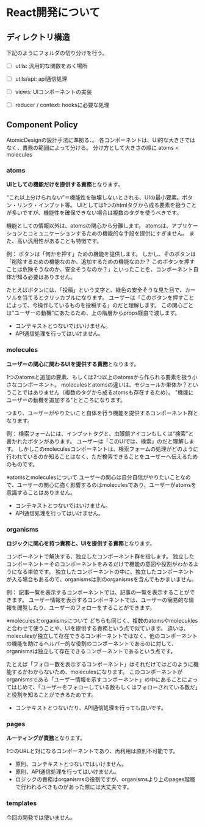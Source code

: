 # React開発について

## ディレクトリ構造

下記のようにフォルダの切り分けを行う。

- [ ] utils: 汎用的な関数をおく場所
- [ ] utils/api: api通信処理
- [ ] views: UIコンポーネントの実装
- [ ] reducer / context: hooksに必要な処理


## Component Policy

AtomicDesignの設計手法に準拠る．。
各コンポーネントは、UI的な大きさではなく、責務の範囲によって分ける。
分け方として大きさの順に
atoms < molecules

### atoms

**UIとしての機能だけを提供する責務**となります。

“これ以上分けられない”＝機能性を破壊しないとされる、UIの最小要素。ボタン・リンク・インプット等。
UIとしては1つのhtmlタグから成る要素を扱うことが多いですが、機能性を確保できない場合は複数のタグを使うべきです。

機能としての情報以外は、atomsの関心から分離します。
atomsは、アプリケーションとコミュニケーションするための機能的な手段を提供にすぎません。
また、高い汎用性があることも特徴です。

例：
ボタンは「何かを押す」ための機能を提供します。
しかし、そのボタンは「削除するための機能なのか、追加するための機能なのか？ このボタンを押すことは危険そうなのか、安全そうなのか？」といったことを、コンポーネント自体が知る必要はありません。

たとえばボタンには、「投稿」という文字と、緑色の安全そうな見た目で、カーソルを当てるとクリッカブルになります。
ユーザーは「このボタンを押すことによって、今操作しているものを投稿する」のだと理解します。
この関心ごとは"ユーザーの動機"にあたるため、上の階層からprops経由で渡します。

* コンテキストとつないではいけません。
* API通信処理を行ってはいけません。


### molecules

**ユーザーの関心に関わるUIを提供する責務**となります。

1つのatomsと追加の要素、もしくは2つ以上のatomsから作られる要素を扱う小さなコンポーネント。
moleculesとatomsの違いは、モジュールか単体か？ということではありません（複数のタグから成るatomsも存在するため）。
"機能にユーザーの動機を追加する"とところになります。

つまり、ユーザーがやりたいこと自体を行う機能を提供するコンポーネント群となります。

例：
検索フォームには、インプットタグと、虫眼鏡アイコンもしくは"検索"と書かれたボタンがあります。
ユーザーは「このUIでは、検索」のだと理解します。
しかしこのmoleculesコンポーネントは、検索フォームの処理がどのように行われているのか知ることはなく、ただ検索できることをユーザーへ伝えるためのものです。

※atomsとmoleculesについて
ユーザーの関心は自分自信がやりたいことなので、ユーザーの関心に強く影響するのはmoleculesであり、ユーザーがatomsを意識することはありません。

* コンテキストとつないではいけません。
* API通信処理を行ってはいけません。


### organisms

**ロジックに関心を持つ責務と、UIを提供する責務**となります。

コンポーネントで解決する、独立したコンポーネント群を指します。
独立したコンポーネント＝そのコンポーネントをみるだけで機能の意図や役割がわかるようになる単位です。
独立したコンポーネントの中に、独立したコンポーネントが入る場合もあるので、organismsは別のorganismsを含んでもかまいません。

例：
記事一覧を表示するコンポーネントでは、記事の一覧を表示することができます。
ユーザー情報を表示するコンポーネントでは、ユーザーの簡易的な情報を閲覧したり、ユーザーのフォローをすることができます。

※moleculesとorganismsについて
どちらも同じく、複数のatomsやmolecuklesと合わせて使うことや、UIを提供する責務という点で似ています。
違いは、moleculesが独立して存在できるコンポーネントではなく、他のコンポーネントの機能を助けるヘルパー的な役割のコンポーネントであるのに対して、organismsは独立して存在できるコンポーネントであるという点です。

たとえば「フォロー数を表示するコンポーネント」はそれだけではどのように機能するかわからないため、moleculesになります。
このコンポーネントがorganismsである「ユーザー情報を示すコンポーネント」の中にあることによってはじめて、「ユーザーをフォローしている数もしくはフォローされている数だ」と役割を知ることができるためです。


* コンテキストとつないだり、API通信処理を行っても良いです。


### pages

**ルーティングが責務**となります。

1つのURLと対になるコンポーネントであり、再利用は原則不可能です。

* 原則、コンテキストとつないではいけません。
* 原則、API通信処理を行ってはいけません。
* ロジックの責務はorganismsの役割ですが、organismsより上のpages階層で行われるべきものがあった際には大丈夫です。

### templates

今回の開発では使いません。